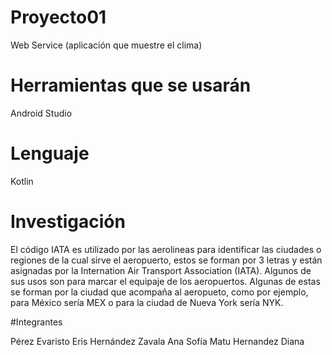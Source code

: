 # Proyecto01
Web Service (aplicación que muestre el clima)

# Herramientas que se usarán
Android Studio

# Lenguaje
Kotlin

# Investigación

El código IATA es utilizado por las aerolineas para identificar las ciudades o regiones de la cual sirve el aeropuerto, estos se forman por 3 letras y están asignadas por la Internation Air Transport Association (IATA). Algunos de sus usos son para marcar el equipaje de los aeropuertos. Algunas de estas se forman por la ciudad que acompaña al aeropueto, como por ejemplo, para México sería MEX o para la ciudad de Nueva York sería NYK.

#Integrantes

Pérez Evaristo Eris
Hernández Zavala Ana Sofía
Matu Hernandez Diana

